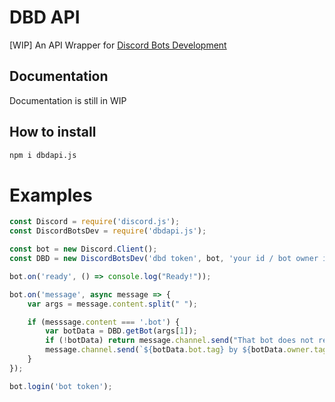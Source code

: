 # DBD API

[WIP] An API Wrapper for [Discord Bots Development](https://discordbots-dev.tru.io/api)

## Documentation
Documentation is still in WIP

## How to install
```bash
npm i dbdapi.js
```

# Examples
```js
const Discord = require('discord.js');
const DiscordBotsDev = require('dbdapi.js');

const bot = new Discord.Client();
const DBD = new DiscordBotsDev('dbd token', bot, 'your id / bot owner id');

bot.on('ready', () => console.log("Ready!"));

bot.on('message', async message => {
    var args = message.content.split(" ");

    if (messsage.content === '.bot') {
        var botData = DBD.getBot(args[1]);
        if (!botData) return message.channel.send("That bot does not registered on Discord Bots Development");
        message.channel.send(`${botData.bot.tag} by ${botData.owner.tag} with prefix ${botData.prefix}.`);
    }
});

bot.login('bot token');
```